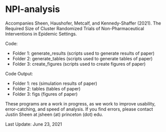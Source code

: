 # NPI-analysis
Accompanies Sheen, Haushofer, Metcalf, and Kennedy-Shaffer (2021). The Required Size of Cluster Randomized Trials of Non-Pharmaceutical Interventions in Epidemic Settings.

Code:
- Folder 1: generate_results (scripts used to generate results of paper)
- Folder 2: generate_tables (scripts used to generate tables of paper)
- Folder 3: create_figures (scripts used to create figures of paper)

Code Output:
- Folder 1: res (simulation results of paper)
- Folder 2: tables (tables of paper)
- Folder 3: figs (figures of paper)

These programs are a work in progress, as we work to improve usability, error-catching, and speed of analysis. If you find errors, please contact Justin Sheen at jsheen (at) princeton (dot) edu.

Last Update: June 23, 2021
